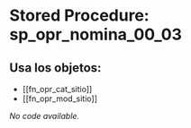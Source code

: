 # Stored Procedure: sp_opr_nomina_00_03

## Usa los objetos:
- [[fn_opr_cat_sitio]]
- [[fn_opr_mod_sitio]]

*No code available.*
